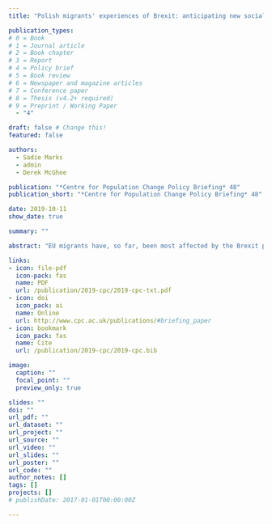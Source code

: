 ```yaml
---
title: "Polish migrants' experiences of Brexit: anticipating new social divides"

publication_types:
# 0 = Book
# 1 = Journal article
# 2 = Book chapter
# 3 = Report
# 4 = Policy brief
# 5 = Book review
# 6 = Newspaper and magazine articles
# 7 = Conference paper
# 8 = Thesis (v4.2+ required)
# 9 = Preprint / Working Paper
  - "4"

draft: false # Change this!
featured: false

authors:
  - Sadie Marks
  - admin
  - Derek McGhee

publication: "*Centre for Population Change Policy Briefing* 48"
publication_short: "*Centre for Population Change Policy Briefing* 48"

date: 2019-10-11
show_date: true

summary: ""

abstract: "EU migrants have, so far, been most affected by the Brexit process. Polish nationals are the largest single EU nationality group in the UK, and their ongoing experiences and expectations will shape their social attitudes post-Brexit. These attitudes can signal the emergence of new social divisions. New data collected by us in an online survey suggests that Poles are most worried about their future financial situation. These fears are expressed in two distinct ways: one showing migrants and their concerns as separate from the British population; and one showing that their concerns are the same as British citizens’, highlighting a sense of shared community. Our findings identify some policy measures to strengthen social cohesion by reinforcing a sense of community, rather than division."

links:
- icon: file-pdf
  icon-pack: fas
  name: PDF
  url: /publication/2019-cpc/2019-cpc-txt.pdf
- icon: doi
  icon_pack: ai
  name: Online
  url: http://www.cpc.ac.uk/publications/#briefing_paper
- icon: bookmark
  icon_pack: fas
  name: Cite
  url: /publication/2019-cpc/2019-cpc.bib

image:
  caption: ""
  focal_point: ""
  preview_only: true

slides: ""
doi: ""
url_pdf: ""
url_dataset: ""
url_project: ""
url_source: ""
url_video: ""
url_slides: ""
url_poster: ""
url_code: ""
author_notes: []
tags: []
projects: []
# publishDate: 2017-01-01T00:00:00Z

---
```

